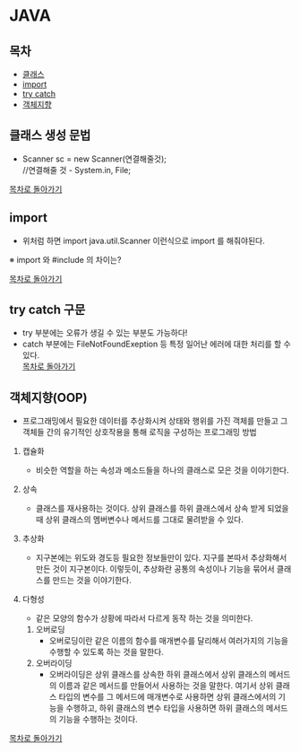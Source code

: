 # JAVA   

## 목차   
   - [클래스](#클래스-생성-문법)
   - [import](#import)
   - [try catch](#try-catch-구문)
   - [객체지향](#객체지향OOP)

## 클래스 생성 문법   
 - Scanner sc = new Scanner(연결해줄것);   
  //연결해줄 것 - System.in, File;   
     
[목차로 돌아가기](#목차)
   
## import   
 - 위처럼 하면 import java.util.Scanner 이런식으로 import 를 해줘야된다.  
  
※ import 와 #include 의 차이는?   
   
[목차로 돌아가기](#목차)
   
## try catch 구문   
 - try 부분에는 오류가 생길 수 있는 부분도 가능하다!   
 - catch 부분에는 FileNotFoundExeption 등 특정 일어난 에러에 대한 처리를 할 수 있다.   
[목차로 돌아가기](#목차)
   
## 객체지향(OOP)   

- 프로그래밍에서 필요한 데이터를 추상화시켜 상태와 행위를 가진 객체를 만들고 그 객체들 간의 유기적인 상호작용을 통해 로직을 구성하는 프로그래밍 방법   
   
1. 캡슐화
   - 비슷한 역할을 하는 속성과 메소드들을 하나의 클래스로 모은 것을 이야기한다.   
   
2. 상속
   - 클래스를 재사용하는 것이다. 상위 클래스를 하위 클래스에서 상속 받게 되었을 때 상위 클래스의 멤버변수나 메서드를 그대로 물려받을 수 있다.
   
3. 추상화
   - 지구본에는 위도와 경도등 필요한 정보들만이 있다. 지구를 본따서 추상화해서 만든 것이 지구본이다. 이렇듯이, 추상화란 공통의 속성이나 기능을 묶어서 클래스를 만드는 것을 이야기한다.   
   
4. 다형성
   - 같은 모양의 함수가 상황에 따라서 다르게 동작 하는 것을 의미한다.   
   
   1. 오버로딩   
       - 오버로딩이란 같은 이름의 함수를 매개변수를 달리해서 여러가지의 기능을 수행할 수 있도록 하는 것을 말한다.
   2. 오버라이딩   
       - 오버라이딩은 상위 클래스를 상속한 하위 클래스에서 상위 클래스의 메서드의 이름과 같은 메서드를 만들어서 사용하는 것을 말한다. 여기서 상위 클래스 타입의 변수를 그 메서드에 매개변수로 사용하면 상위 클래스에서의 기능을 수행하고, 하위 클래스의 변수 타입을 사용하면 하위 클래스의 메서드의 기능을 수행하는 것이다.   
   
[목차로 돌아가기](#목차)